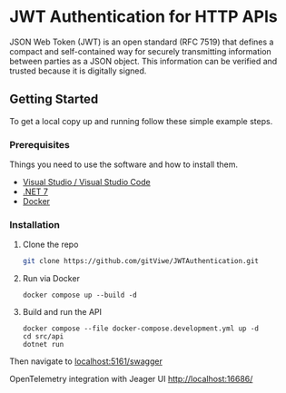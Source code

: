 <!-- ABOUT THE PROJECT -->
# JWT Authentication for HTTP APIs

JSON Web Token (JWT) is an open standard (RFC 7519) that defines a compact and self-contained way for securely transmitting information between parties as a JSON object.
This information can be verified and trusted because it is digitally signed.

<!-- GETTING STARTED -->
## Getting Started

To get a local copy up and running follow these simple example steps.

### Prerequisites

Things you need to use the software and how to install them.
* [Visual Studio / Visual Studio Code](https://visualstudio.microsoft.com/)
* [.NET 7](https://dotnet.microsoft.com/en-us/download/dotnet)
* [Docker](https://www.docker.com/)

### Installation

1. Clone the repo
   ```sh
   git clone https://github.com/gitViwe/JWTAuthentication.git
   ```
2. Run via Docker
   ```
   docker compose up --build -d
   ```
3. Build and run the API
   ```
   docker compose --file docker-compose.development.yml up -d
   cd src/api
   dotnet run
   ```

Then navigate to [localhost:5161/swagger](http://localhost:5161/swagger)

OpenTelemetry integration with Jeager UI [http://localhost:16686/](http://localhost:16686/)
